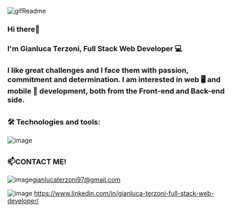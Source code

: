 
<!--
**GianlucaTerzoni/GianlucaTerzoni** is a ✨ _special_ ✨ repository because its `README.md` (this file) appears on your GitHub profile.

Here are some ideas to get you started:

- 🔭 I’m currently working on ...
- 🌱 I’m currently learning ...
- 👯 I’m looking to collaborate on ...
- 🤔 I’m looking for help with ...
- 💬 Ask me about ...
- 📫 How to reach me: ...
- 😄 Pronouns: ...
- ⚡ Fun fact: ...
-->

![gifReadme](https://user-images.githubusercontent.com/93452266/198906285-4dc6a4fc-b8ed-430a-8f25-dd38158a57bf.gif)

### Hi there👋
### I'm Gianluca Terzoni, Full Stack Web Developer :computer:


### I like great challenges and I face them with passion, commitment and determination. I am interested in web 🖥️ and mobile 📱 development, both from the Front-end and Back-end side.

##


### 🛠️ Technologies and tools:
![image](https://user-images.githubusercontent.com/93452266/198906577-2643e5ca-b6d5-4abe-ba70-a02c173a0d9c.png)



##


### :mailbox:CONTACT ME! 
![image](https://user-images.githubusercontent.com/93452266/198907282-8ca895db-477e-4fc9-aeee-a05f5c7a25bc.png)gianlucaterzoni97@gmail.com

![image](https://user-images.githubusercontent.com/93452266/198907305-f67620f4-1f34-41b4-8d8c-130e22ea2839.png)  https://www.linkedin.com/in/gianluca-terzoni-full-stack-web-developer/

##
